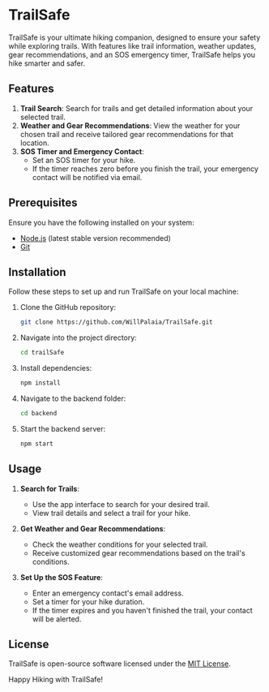 # TrailSafe

TrailSafe is your ultimate hiking companion, designed to ensure your safety while exploring trails. With features like trail information, weather updates, gear recommendations, and an SOS emergency timer, TrailSafe helps you hike smarter and safer.

## Features

1. **Trail Search**: Search for trails and get detailed information about your selected trail.
2. **Weather and Gear Recommendations**: View the weather for your chosen trail and receive tailored gear recommendations for that location.
3. **SOS Timer and Emergency Contact**:
   - Set an SOS timer for your hike.
   - If the timer reaches zero before you finish the trail, your emergency contact will be notified via email.

## Prerequisites

Ensure you have the following installed on your system:

- [Node.js](https://nodejs.org/) (latest stable version recommended)
- [Git](https://git-scm.com/)

## Installation

Follow these steps to set up and run TrailSafe on your local machine:

1. Clone the GitHub repository:

   ```bash
   git clone https://github.com/WillPalaia/TrailSafe.git
   ```

2. Navigate into the project directory:

   ```bash
   cd trailSafe
   ```

3. Install dependencies:

   ```bash
   npm install
   ```

4. Navigate to the backend folder:

   ```bash
   cd backend
   ```

5. Start the backend server:

   ```bash
   npm start
   ```

## Usage

1. **Search for Trails**:

   - Use the app interface to search for your desired trail.
   - View trail details and select a trail for your hike.

2. **Get Weather and Gear Recommendations**:

   - Check the weather conditions for your selected trail.
   - Receive customized gear recommendations based on the trail's conditions.

3. **Set Up the SOS Feature**:

   - Enter an emergency contact's email address.
   - Set a timer for your hike duration.
   - If the timer expires and you haven't finished the trail, your contact will be alerted.

## License

TrailSafe is open-source software licensed under the [MIT License](LICENSE).

Happy Hiking with TrailSafe!

